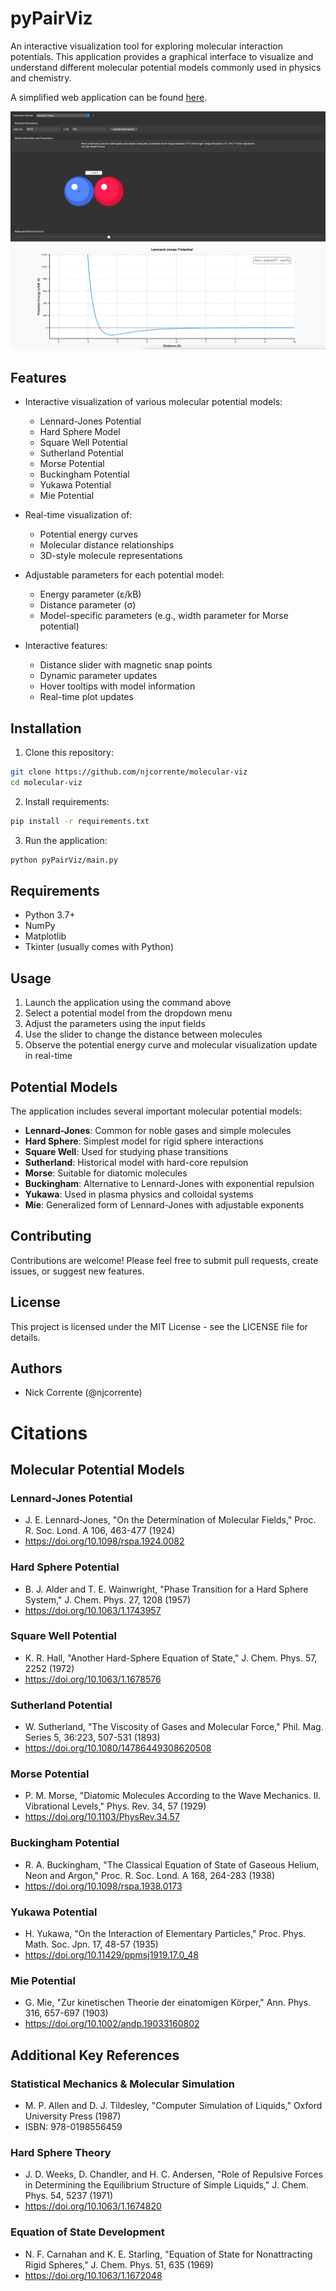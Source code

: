 # pyPairViz

An interactive visualization tool for exploring molecular interaction potentials. This application provides a graphical interface to visualize and understand different molecular potential models commonly used in physics and chemistry.

A simplified web application can be found [here](https://pypairviz.streamlit.app/).

![Molecular Potential Viewer Screenshot](images/app.png)

## Features

- Interactive visualization of various molecular potential models:
  - Lennard-Jones Potential
  - Hard Sphere Model
  - Square Well Potential 
  - Sutherland Potential
  - Morse Potential
  - Buckingham Potential
  - Yukawa Potential
  - Mie Potential

- Real-time visualization of:
  - Potential energy curves
  - Molecular distance relationships
  - 3D-style molecule representations

- Adjustable parameters for each potential model:
  - Energy parameter (ε/kB)
  - Distance parameter (σ)
  - Model-specific parameters (e.g., width parameter for Morse potential)

- Interactive features:
  - Distance slider with magnetic snap points
  - Dynamic parameter updates
  - Hover tooltips with model information
  - Real-time plot updates

## Installation
1. Clone this repository:
```bash
git clone https://github.com/njcorrente/molecular-viz
cd molecular-viz
```

2. Install requirements:
```bash
pip install -r requirements.txt
```

3. Run the application:
```bash
python pyPairViz/main.py
```
## Requirements

- Python 3.7+
- NumPy 
- Matplotlib
- Tkinter (usually comes with Python)

## Usage

1. Launch the application using the command above
2. Select a potential model from the dropdown menu
3. Adjust the parameters using the input fields
4. Use the slider to change the distance between molecules
5. Observe the potential energy curve and molecular visualization update in real-time

## Potential Models

The application includes several important molecular potential models:

- **Lennard-Jones**: Common for noble gases and simple molecules
- **Hard Sphere**: Simplest model for rigid sphere interactions 
- **Square Well**: Used for studying phase transitions
- **Sutherland**: Historical model with hard-core repulsion
- **Morse**: Suitable for diatomic molecules
- **Buckingham**: Alternative to Lennard-Jones with exponential repulsion
- **Yukawa**: Used in plasma physics and colloidal systems
- **Mie**: Generalized form of Lennard-Jones with adjustable exponents

## Contributing

Contributions are welcome! Please feel free to submit pull requests, create issues, or suggest new features.

## License

This project is licensed under the MIT License - see the LICENSE file for details.

## Authors

- Nick Corrente (@njcorrente)

# Citations

## Molecular Potential Models

### Lennard-Jones Potential
- J. E. Lennard-Jones, "On the Determination of Molecular Fields," Proc. R. Soc. Lond. A 106, 463-477 (1924)
- https://doi.org/10.1098/rspa.1924.0082

### Hard Sphere Potential  
- B. J. Alder and T. E. Wainwright, "Phase Transition for a Hard Sphere System," J. Chem. Phys. 27, 1208 (1957)
- https://doi.org/10.1063/1.1743957

### Square Well Potential
- K. R. Hall, "Another Hard-Sphere Equation of State," J. Chem. Phys. 57, 2252 (1972)
- https://doi.org/10.1063/1.1678576

### Sutherland Potential
- W. Sutherland, "The Viscosity of Gases and Molecular Force," Phil. Mag. Series 5, 36:223, 507-531 (1893)
- https://doi.org/10.1080/14786449308620508

### Morse Potential
- P. M. Morse, "Diatomic Molecules According to the Wave Mechanics. II. Vibrational Levels," Phys. Rev. 34, 57 (1929)
- https://doi.org/10.1103/PhysRev.34.57

### Buckingham Potential
- R. A. Buckingham, "The Classical Equation of State of Gaseous Helium, Neon and Argon," Proc. R. Soc. Lond. A 168, 264-283 (1938)
- https://doi.org/10.1098/rspa.1938.0173

### Yukawa Potential
- H. Yukawa, "On the Interaction of Elementary Particles," Proc. Phys. Math. Soc. Jpn. 17, 48-57 (1935)
- https://doi.org/10.11429/ppmsj1919.17.0_48

### Mie Potential
- G. Mie, "Zur kinetischen Theorie der einatomigen Körper," Ann. Phys. 316, 657-697 (1903)
- https://doi.org/10.1002/andp.19033160802

## Additional Key References

### Statistical Mechanics & Molecular Simulation
- M. P. Allen and D. J. Tildesley, "Computer Simulation of Liquids," Oxford University Press (1987)
- ISBN: 978-0198556459

### Hard Sphere Theory
- J. D. Weeks, D. Chandler, and H. C. Andersen, "Role of Repulsive Forces in Determining the Equilibrium Structure of Simple Liquids," J. Chem. Phys. 54, 5237 (1971)
- https://doi.org/10.1063/1.1674820

### Equation of State Development
- N. F. Carnahan and K. E. Starling, "Equation of State for Nonattracting Rigid Spheres," J. Chem. Phys. 51, 635 (1969)
- https://doi.org/10.1063/1.1672048
